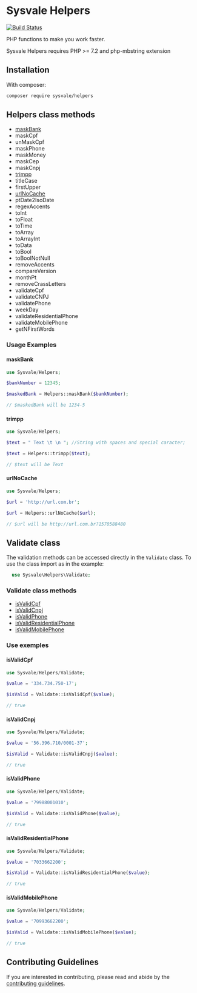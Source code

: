 # Sysvale Helpers

[![Build Status](https://travis-ci.com/Sysvale/helpers.svg?branch=master)](https://travis-ci.com/Sysvale/helpers)

PHP functions to make you work faster.

Sysvale Helpers requires PHP >= 7.2 and  php-mbstring extension

## Installation

With composer:

```bash
composer require sysvale/helpers
```

## Helpers class methods

 * [maskBank](#maskBank)
 * maskCpf
 * unMaskCpf
 * maskPhone
 * maskMoney
 * maskCep
 * maskCnpj
 * [trimpp](#trimpp)
 * titleCase
 * firstUpper
 * [urlNoCache](#urlNoCache)
 * ptDate2IsoDate
 * regexAccents
 * toInt
 * toFloat
 * toTime
 * toArray
 * toArrayInt
 * toData
 * toBool
 * toBoolNotNull
 * removeAccents
 * compareVersion
 * monthPt
 * removeCrassLetters
 * validateCpf
 * validateCNPJ
 * validatePhone
 * weekDay
 * validateResidentialPhone
 * validateMobilePhone
 * getNFirstWords


### Usage Examples

#### maskBank
```php
use Sysvale/Helpers;

$bankNumber = 12345;

$maskedBank = Helpers::maskBank($bankNumber);

// $maskedBank will be 1234-5
```

#### trimpp
```php
use Sysvale/Helpers;

$text = " Text \t \n "; //String with spaces and special caracter;

$text = Helpers::trimpp($text);

// $text will be Text
```

#### urlNoCache
```php
use Sysvale/Helpers;

$url = 'http://url.com.br';

$url = Helpers::urlNoCache($url);

// $url will be http://url.com.br?1570588480
```

## Validate class

The validation methods can be accessed directly in the `Validate` class.
To use the class import as in the example:

```php
  use Sysvale\Helpers\Validate;
```

### Validate class methods

* [isValidCpf](#isValidCpf)
* [isValidCnpj](#isValidCnpj)
* [isValidPhone](#isValidPhone)
* [isValidResidentialPhone](#isValidResidentialPhone)
* [isValidMobilePhone](#isValidMobilePhone)

### Use exemples

#### isValidCpf

```php
use Sysvale/Helpers/Validate;

$value = '334.734.750-17';

$isValid = Validate::isValidCpf($value);

// true
```

#### isValidCnpj

```php
use Sysvale/Helpers/Validate;

$value = '56.396.710/0001-37';

$isValid = Validate::isValidCnpj($value);

// true
```

#### isValidPhone

```php
use Sysvale/Helpers/Validate;

$value = '79988001010';

$isValid = Validate::isValidPhone($value);

// true
```

#### isValidResidentialPhone

```php
use Sysvale/Helpers/Validate;

$value = '7033662200';

$isValid = Validate::isValidResidentialPhone($value);

// true
```

#### isValidMobilePhone

```php
use Sysvale/Helpers/Validate;

$value = '70993662200';

$isValid = Validate::isValidMobilePhone($value);

// true
```


## Contributing Guidelines
If you are interested in contributing, please read and abide by the [contributing guidelines](CONTRIBUTING.md).
